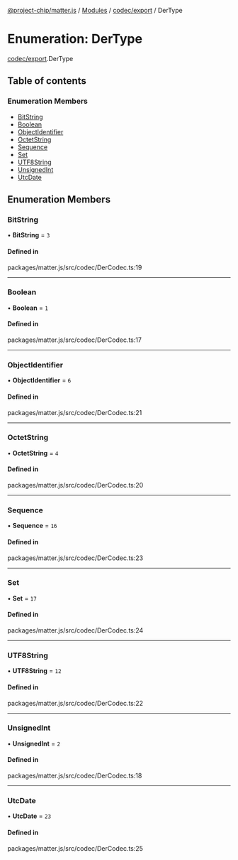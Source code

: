 [@project-chip/matter.js](../README.md) / [Modules](../modules.md) / [codec/export](../modules/codec_export.md) / DerType

# Enumeration: DerType

[codec/export](../modules/codec_export.md).DerType

## Table of contents

### Enumeration Members

- [BitString](codec_export.DerType.md#bitstring)
- [Boolean](codec_export.DerType.md#boolean)
- [ObjectIdentifier](codec_export.DerType.md#objectidentifier)
- [OctetString](codec_export.DerType.md#octetstring)
- [Sequence](codec_export.DerType.md#sequence)
- [Set](codec_export.DerType.md#set)
- [UTF8String](codec_export.DerType.md#utf8string)
- [UnsignedInt](codec_export.DerType.md#unsignedint)
- [UtcDate](codec_export.DerType.md#utcdate)

## Enumeration Members

### BitString

• **BitString** = ``3``

#### Defined in

packages/matter.js/src/codec/DerCodec.ts:19

___

### Boolean

• **Boolean** = ``1``

#### Defined in

packages/matter.js/src/codec/DerCodec.ts:17

___

### ObjectIdentifier

• **ObjectIdentifier** = ``6``

#### Defined in

packages/matter.js/src/codec/DerCodec.ts:21

___

### OctetString

• **OctetString** = ``4``

#### Defined in

packages/matter.js/src/codec/DerCodec.ts:20

___

### Sequence

• **Sequence** = ``16``

#### Defined in

packages/matter.js/src/codec/DerCodec.ts:23

___

### Set

• **Set** = ``17``

#### Defined in

packages/matter.js/src/codec/DerCodec.ts:24

___

### UTF8String

• **UTF8String** = ``12``

#### Defined in

packages/matter.js/src/codec/DerCodec.ts:22

___

### UnsignedInt

• **UnsignedInt** = ``2``

#### Defined in

packages/matter.js/src/codec/DerCodec.ts:18

___

### UtcDate

• **UtcDate** = ``23``

#### Defined in

packages/matter.js/src/codec/DerCodec.ts:25
